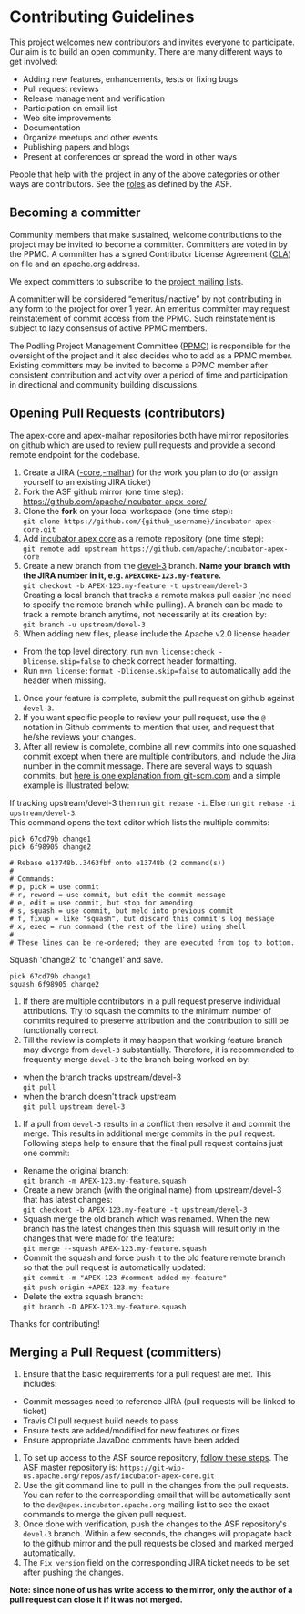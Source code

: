 # Contributing Guidelines

This project welcomes new contributors and invites everyone to participate. Our aim is to build an open community. There are many different ways to get involved:

* Adding new features, enhancements, tests or fixing bugs
* Pull request reviews
* Release management and verification
* Participation on email list
* Web site improvements
* Documentation
* Organize meetups and other events
* Publishing papers and blogs
* Present at conferences or spread the word in other ways
 
People that help with the project in any of the above categories or other ways are contributors. See the [roles](http://www.apache.org/foundation/how-it-works.html#roles) as defined by the ASF.

## Becoming a committer

Community members that make sustained, welcome contributions to the project may be invited to become a committer. Committers are voted in by the PPMC. A committer has a signed Contributor License Agreement ([CLA](http://www.apache.org/licenses/icla.txt)) on file and an apache.org address.

We expect committers to subscribe to the [project mailing lists](community.html#mailing-lists).  

A committer will be considered “emeritus/inactive” by not contributing in any form to the project for over 1 year. An emeritus committer may request reinstatement of commit access from the PPMC. Such reinstatement is subject to lazy consensus of active PPMC members.

The Podling Project Management Committee ([PPMC](http://incubator.apache.org/guides/ppmc.html)) is responsible for the oversight of the project and it also decides who to add as a PPMC member. Existing committers may be invited to become a PPMC member after consistent contribution and activity over a period of time and participation in directional and community building discussions.

## Opening Pull Requests (contributors)

The apex-core and apex-malhar repositories both have mirror repositories on github which are used to review pull requests and provide a second remote endpoint for the codebase.

1. Create a JIRA ([-core](https://issues.apache.org/jira/browse/APEXCORE/),[-malhar](https://malhar.atlassian.net/projects/MLHR/issues/)) for the work you plan to do (or assign yourself to an existing JIRA ticket)
1. Fork the ASF github mirror (one time step):
   https://github.com/apache/incubator-apex-core/  
1. Clone the **fork** on your local workspace (one time step):  
  `git clone https://github.com/{github_username}/incubator-apex-core.git`
1. Add [incubator apex core](https://github.com/apache/incubator-apex-core) as a remote repository (one time step):  
`git remote add upstream https://github.com/apache/incubator-apex-core`
1. Create a new branch from the [devel-3](https://github.com/apache/incubator-apex-core/tree/devel-3) branch. **Name your branch with the JIRA number in it, e.g. `APEXCORE-123.my-feature`.**  
`git checkout -b APEX-123.my-feature -t upstream/devel-3`  
Creating a local branch that tracks a remote makes pull easier (no need to specify the remote branch while pulling). A branch can be made to track a remote branch anytime, not necessarily at its creation by:  
`git branch -u upstream/devel-3`
1. When adding new files, please include the Apache v2.0 license header.
  - From the top level directory, run `mvn license:check -Dlicense.skip=false` to check correct header formatting.
  - Run `mvn license:format -Dlicense.skip=false` to automatically add the header when missing.
1. Once your feature is complete, submit the pull request on github against `devel-3`.
1. If you want specific people to review your pull request, use the `@` notation in Github comments to mention that user, and request that he/she reviews your changes.
1. After all review is complete, combine all new commits into one squashed commit except when there are multiple contributors, and include the Jira number in the commit message. There are several ways to squash commits, but [here is one explanation from git-scm.com](https://git-scm.com/book/en/v2/Git-Tools-Rewriting-History#Squashing-Commits) and a simple example is illustrated below:

  If tracking upstream/devel-3 then run `git rebase -i`. Else run `git rebase -i upstream/devel-3`.  
  This command opens the text editor which lists the multiple commits:

  ```
  pick 67cd79b change1
  pick 6f98905 change2

  # Rebase e13748b..3463fbf onto e13748b (2 command(s))
  #
  # Commands:
  # p, pick = use commit
  # r, reword = use commit, but edit the commit message
  # e, edit = use commit, but stop for amending
  # s, squash = use commit, but meld into previous commit
  # f, fixup = like "squash", but discard this commit's log message
  # x, exec = run command (the rest of the line) using shell
  #
  # These lines can be re-ordered; they are executed from top to bottom.
  ```
  Squash 'change2' to 'change1' and save.

  ```
  pick 67cd79b change1
  squash 6f98905 change2
  ```
1. If there are multiple contributors in a pull request preserve individual attributions. Try to squash the commits to the minimum number of commits required to preserve attribution and the contribution to still be functionally correct.
1. Till the review is complete it may happen that working feature branch may diverge from `devel-3` substantially. Therefore, it is recommended to frequently merge `devel-3` to the branch being worked on by:
  * when the branch tracks upstream/devel-3  
  `git pull`
  * when the branch doesn't track upstream  
  `git pull upstream devel-3`
1. If a pull from `devel-3` results in a conflict then resolve it and commit the merge. This results in additional merge commits in the pull request. Following steps help to ensure that the final pull request contains just one commit:
  * Rename the original branch:  
  `git branch -m APEX-123.my-feature.squash`
  * Create a new branch (with the original name) from upstream/devel-3 that has latest changes:   
  `git checkout -b APEX-123.my-feature -t upstream/devel-3`
  * Squash merge the old branch which was renamed. When the new branch has the latest changes then this squash will result only in the changes that were made for the feature:  
  `git merge --squash APEX-123.my-feature.squash`
  * Commit the squash and force push it to the old feature remote branch so that the pull request is automatically updated:    
  `git commit -m "APEX-123 #comment added my-feature" `  
  `git push origin +APEX-123.my-feature`
  * Delete the extra squash branch:  
  `git branch -D APEX-123.my-feature.squash`

Thanks for contributing!

## Merging a Pull Request (committers)

1. Ensure that the basic requirements for a pull request are met. This includes:
  - Commit messages need to reference JIRA (pull requests will be linked to ticket)
  - Travis CI pull request build needs to pass
  - Ensure tests are added/modified for new features or fixes
  - Ensure appropriate JavaDoc comments have been added
1. To set up access to the ASF source repository, [follow these steps](https://git-wip-us.apache.org/#committers-getting-started). The ASF master repository is: `https://git-wip-us.apache.org/repos/asf/incubator-apex-core.git`
1. Use the git command line to pull in the changes from the pull requests. You can refer to the corresponding email that will be automatically sent to the `dev@apex.incubator.apache.org` mailing list to see the exact commands to merge the given pull request.
1. Once done with verification, push the changes to the ASF repository's `devel-3` branch. Within a few
seconds, the changes will propagate back to the github mirror and the pull requests be closed and marked merged automatically.
1. The `Fix version` field on the corresponding JIRA ticket needs to be set after pushing the changes.

**Note: since none of us has write access to the mirror, only the author of a pull request can close it if it was not merged.**
